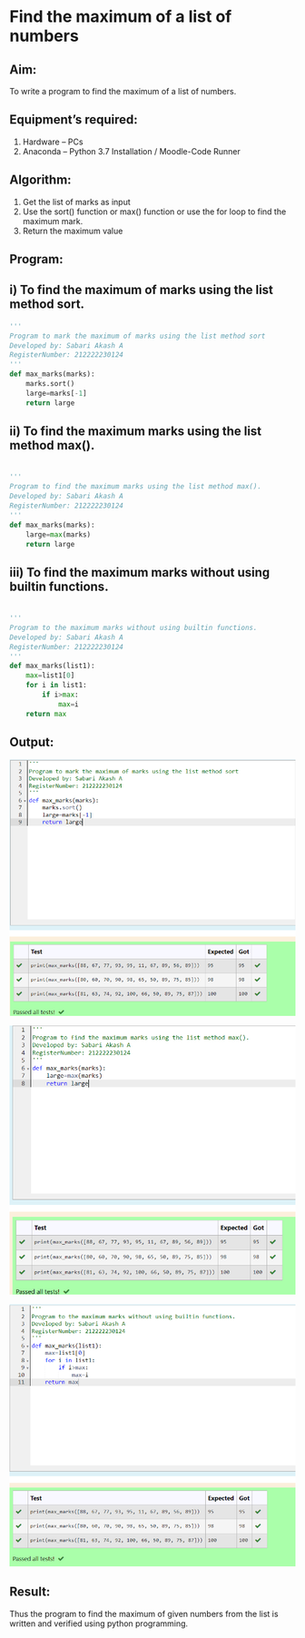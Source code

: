 # Find the maximum of a list of numbers
## Aim:
To write a program to find the maximum of a list of numbers.
## Equipment’s required:
1.	Hardware – PCs
2.	Anaconda – Python 3.7 Installation / Moodle-Code Runner
## Algorithm:
1.	Get the list of marks as input
2.	Use the sort() function or max() function or use the for loop to find the maximum mark.
3.	Return the maximum value
## Program:

## i) To find the maximum of marks using the list method sort.
```Python
''' 
Program to mark the maximum of marks using the list method sort
Developed by: Sabari Akash A 
RegisterNumber: 212222230124
'''
def max_marks(marks):
    marks.sort()
    large=marks[-1]
    return large
```

## ii)	To find the maximum marks using the list method max().
```Python

''' 
Program to find the maximum marks using the list method max().
Developed by: Sabari Akash A 
RegisterNumber: 212222230124
'''
def max_marks(marks):
    large=max(marks)
    return large

```

## iii) To find the maximum marks without using builtin functions.
```Python

''' 
Program to the maximum marks without using builtin functions.
Developed by: Sabari Akash A 
RegisterNumber: 212222230124
'''
def max_marks(list1):
    max=list1[0]
    for i in list1:
        if i>max:
            max=i
    return max

```
## Output:

![output 1](/output%201.png )

![output 2](/output%202.png)

![output 3](/output%203.png)

## Result:
Thus the program to find the maximum of given numbers from the list is written and verified using python programming.